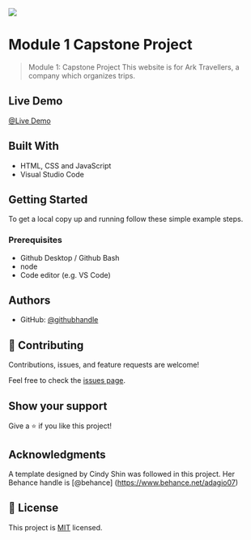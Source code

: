 
![](https://img.shields.io/badge/Microverse-blueviolet)

# Module 1 Capstone Project

> Module 1: Capstone Project
  This website is for Ark Travellers, a company which organizes trips. 

## Live Demo
  [@Live Demo](https://maria18000.github.io/Module-1-Capstone-Project/)

## Built With

- HTML, CSS and JavaScript
- Visual Studio Code

## Getting Started

To get a local copy up and running follow these simple example steps.

### Prerequisites
- Github Desktop / Github Bash 
- node
- Code editor (e.g. VS Code)

## Authors

- GitHub: [@githubhandle](https://github.com/Maria18000)

## 🤝 Contributing

Contributions, issues, and feature requests are welcome!

Feel free to check the [issues page](../../issues/).

## Show your support

Give a ⭐️ if you like this project!

## Acknowledgments
A template designed by Cindy Shin was followed in this project. 
Her Behance handle is [@behance] (https://www.behance.net/adagio07)

## 📝 License

This project is [MIT](./MIT.md) licensed.



